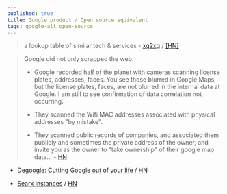 ```yaml
---
published: true
title: Google product / Open source equivalent
tags: google-alt open-source
---
```

> a lookup table of similar tech & services - [xg2xg](https://github.com/jhuangtw-dev/xg2xg) / [\[HN\]](https://news.ycombinator.com/item?id=19619987)

> Google did not only scrapped the web.
>
> - Google recorded half of the planet with cameras scanning license plates, addresses, faces. You see those blurred in Google Maps, but the license plates, faces, are not blurred in the internal data at Google. I am still to see confirmation of data correlation not occurring.
> 
> - They scanned the Wifi MAC addresses associated with physical addresses "by mistake".
> 
> - They scanned public records of companies, and associated them publicly and sometimes the private address of the owner, and invite you as the owner to "take ownership" of their google map data... - [HN](https://news.ycombinator.com/item?id=32895874)

- [Degoogle: Cutting Google out of your life](https://degoogle.jmoore.dev/) / [HN](https://news.ycombinator.com/item?id=24245817)

- [Searx instances](https://searx.space/) / [HN](https://news.ycombinator.com/item?id=24247688)
